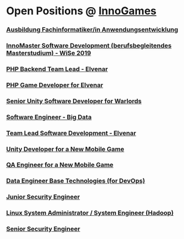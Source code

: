 # Open Positions @ [InnoGames](https://www.innogames.com/career/detail/job?s=github_jobs_repo)

### [Ausbildung Fachinformatiker/in Anwendungsentwicklung](ausbildung-fachinformatiker-in-anwendungsentwicklung.md)
### [InnoMaster Software Development \(berufsbegleitendes Masterstudium\) - WiSe 2019](innomaster-software-development-berufsbegleitendes-masterstudium-wise-2019.md)
### [PHP Backend Team Lead - Elvenar](php-backend-team-lead-elvenar.md)
### [PHP Game Developer for Elvenar](php-game-developer-for-elvenar.md)
### [Senior Unity Software Developer for Warlords](senior-unity-software-developer-for-warlords.md)
### [Software Engineer - Big Data](software-engineer-big-data.md)
### [Team Lead Software Development - Elvenar](team-lead-software-development-elvenar.md)
### [Unity Developer for a New Mobile Game](unity-developer-for-a-new-mobile-game.md)
### [QA Engineer for a New Mobile Game](qa-engineer-for-a-new-mobile-game.md)
### [Data Engineer Base Technologies \(for DevOps\)](data-engineer-base-technologies-for-devops.md)
### [Junior Security Engineer](junior-security-engineer.md)
### [Linux System Administrator / System Engineer \(Hadoop\)](linux-system-administrator-system-engineer-hadoop.md)
### [Senior Security Engineer](senior-security-engineer.md)

